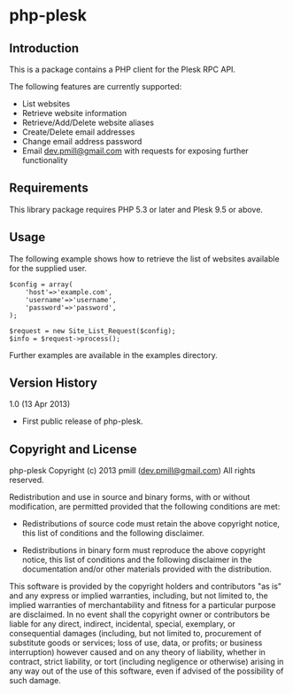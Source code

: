 php-plesk
============

Introduction
------------

This is a package contains a PHP client for the Plesk RPC API.

The following features are currently supported:

*	List websites
*	Retrieve website information
*	Retrieve/Add/Delete website aliases
*	Create/Delete email addresses
*	Change email address password
*	Email dev.pmill@gmail.com with requests for exposing further functionality

Requirements
------------

This library package requires PHP 5.3 or later and Plesk 9.5 or above.


Usage
-----

The following example shows how to retrieve the list of websites available for the 
supplied user.

	$config = array(
		'host'=>'example.com',
		'username'=>'username',
		'password'=>'password',
	);
	
	$request = new Site_List_Request($config);
	$info = $request->process();

Further examples are available in the examples directory.

Version History
---------------

1.0 (13 Apr 2013)

*   First public release of php-plesk.


Copyright and License
---------------------

php-plesk
Copyright (c) 2013 pmill (dev.pmill@gmail.com) 
All rights reserved.

Redistribution and use in source and binary forms, with or without
modification, are permitted provided that the following conditions are
met:

*   Redistributions of source code must retain the above copyright 
    notice, this list of conditions and the following disclaimer.

*   Redistributions in binary form must reproduce the above copyright
    notice, this list of conditions and the following disclaimer in the
    documentation and/or other materials provided with the 
    distribution.

This software is provided by the copyright holders and contributors "as
is" and any express or implied warranties, including, but not limited
to, the implied warranties of merchantability and fitness for a
particular purpose are disclaimed. In no event shall the copyright owner
or contributors be liable for any direct, indirect, incidental, special,
exemplary, or consequential damages (including, but not limited to,
procurement of substitute goods or services; loss of use, data, or
profits; or business interruption) however caused and on any theory of
liability, whether in contract, strict liability, or tort (including
negligence or otherwise) arising in any way out of the use of this
software, even if advised of the possibility of such damage.
